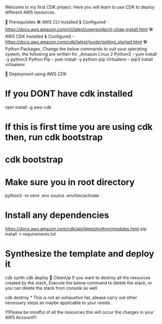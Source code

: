 Welcome to my first CDK project.
Here you will learn to use CDK to deploy different AWS resources. 

🧰 Prerequisites
🛠 AWS CLI Installed & Configured - https://docs.aws.amazon.com/cli/latest/userguide/cli-chap-install.html
🛠 AWS CDK Installed & Configured - https://docs.aws.amazon.com/cdk/latest/guide/getting_started.html
🛠 Python Packages, Change the below commands to suit your operating system, the following are written for _Amazon Linux 2
Python3 - yum install -y python3
Python Pip - yum install -y python-pip
Virtualenv - pip3 install virtualenv

🚀 Deployment using AWS CDK
# If you DONT have cdk installed
npm install -g aws-cdk
# If this is first time you are using cdk then, run cdk bootstrap
# cdk bootstrap


# Make sure you in root directory
python3 -m venv .env
source .env/bin/activate
# Install any dependencies
https://docs.aws.amazon.com/cdk/api/latest/python/modules.html
pip install -r requirements.txt

# Synthesize the template and deploy it
cdk synth
cdk deploy
🧹 CleanUp
If you want to destroy all the resources created by the stack, Execute the below command to delete the stack, or you can delete the stack from console as well

cdk destroy *
This is not an exhaustive list, please carry out other necessary steps as maybe applicable to your needs.

!!!Please be mindful of all the resources this will occur the charges in your AWS Account!!!
